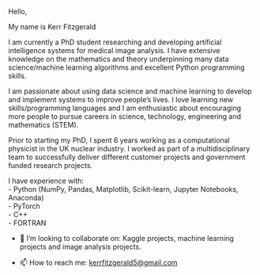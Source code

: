 Hello,

My name is Kerr Fitzgerald

I am currently a PhD student researching and developing artificial intelligence systems for medical image analysis. I have extensive knowledge on the mathematics and theory underpinning many data science/machine learning algorithms and excellent Python programming skills. 

I am passionate about using data science and machine learning to develop and implement systems to improve people’s lives. I love learning new skills/programming languages and I am enthusiastic about encouraging more people to pursue careers in science, technology, engineering and mathematics (STEM).

Prior to starting my PhD, I spent 6 years working as a computational physicist in the UK nuclear industry. I worked as part of a multidisciplinary team to successfully deliver different customer projects and government funded research projects.

I have experience with: <br />
           -  Python (NumPy, Pandas, Matplotlib, Scikit-learn, Jupyter Notebooks, Anaconda) <br />
           -  PyTorch<br />
           -  C++ <br />
           -  FORTRAN <br />

- 💞️ I’m looking to collaborate on: Kaggle projects, machine learning projects and image analysis projects.

- 📫 How to reach me: kerrfitzgerald5@gmail.com

<!---
KerrFitzgerald/KerrFitzgerald is a ✨ special ✨ repository because its `README.md` (this file) appears on your GitHub profile.
You can click the Preview link to take a look at your changes.
--->
